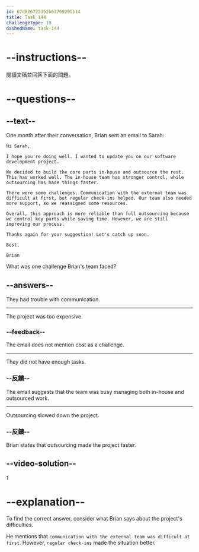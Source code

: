 ```yaml
---
id: 67d826722352b67769295b14
title: Task 144
challengeType: 19
dashedName: task-144
---
```


<!-- READING -->

# --instructions--

閱讀文稿並回答下面的問題。

# --questions--

## --text--

One month after their conversation, Brian sent an email to Sarah:

`Hi Sarah,`

`I hope you're doing well. I wanted to update you on our software development project.`

`We decided to build the core parts in-house and outsource the rest. This has worked well. The in-house team has stronger control, while outsourcing has made things faster.`

`There were some challenges. Communication with the external team was difficult at first, but regular check-ins helped. Our team also needed more support, so we reassigned some resources.`

`Overall, this approach is more reliable than full outsourcing because we control key parts while saving time. However, we are still improving our process.`

`Thanks again for your suggestion! Let's catch up soon.`

`Best,`

`Brian`

What was one challenge Brian's team faced?

## --answers--

They had trouble with communication.

---

The project was too expensive.

### --feedback--

The email does not mention cost as a challenge.

---

They did not have enough tasks.

### --反饋--

The email suggests that the team was busy managing both in-house and outsourced work.

---

Outsourcing slowed down the project.

### --反饋--

Brian states that outsourcing made the project faster.

## --video-solution--

1

# --explanation--

To find the correct answer, consider what Brian says about the project's difficulties.

He mentions that `communication with the external team was difficult at first`. However, `regular check-ins` made the situation better.
